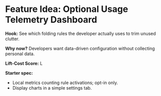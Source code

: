 # Feature Idea: Optional Usage Telemetry Dashboard

**Hook:** See which folding rules the developer actually uses to trim unused clutter.

**Why now?** Developers want data-driven configuration without collecting personal data.

**Lift-Cost Score:** L

**Starter spec:**
- Local metrics counting rule activations; opt-in only.
- Display charts in a simple settings tab.

